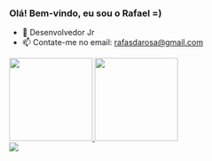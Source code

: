 ### Olá! Bem-vindo, eu sou o Rafael =)
 
- 🌱 Desenvolvedor Jr
- 📫 Contate-me no email: rafasdarosa@gmail.com
 
<div align="left">
<a href="https://github.com/RafaSoldatelli">
<img height="150em" src="https://github-readme-stats.vercel.app/api?username=RafaSoldatelli&show_icons=true&theme=dark&include_all_commits=true&count_private=true"/>
<img height="150em" src="https://github-readme-stats.vercel.app/api/top-langs/?username=RafaSoldatelli&layout=compact&langs_count=8&theme=dark"/>
</div>

<a href="https://github-readme-stats.vercel.app/api/top-langs/?username=RafaSoldatelli&layout=compact&langs_count=8&theme=dark"/>
<div> 
<a href="https://linktr.ee/rafasoldatelli" target="_blank"><img src="https://img.shields.io/badge/-Instagram-%23E4405F?style=for-the-badge&logo=instagram&logoColor=white" target="_blank"></a>
</div>
